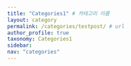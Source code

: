 ```yaml
---
title: "Categories1" # 카테고리 이름
layout: category
permalink: /categories/testpost/ # url
author_profile: true
taxonomy: Categories1
sidebar:
nav: "categories"
---
```

